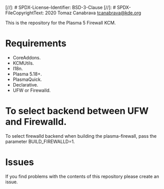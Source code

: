 [//]: # SPDX-License-Identifier: BSD-3-Clause
[//]: # SPDX-FileCopyrightText: 2020 Tomaz Canabrava <tcanabrava@kde.org>

This is the repository for the Plasma 5 Firewall KCM.

# Requirements
- CoreAddons.
- KCMUtils.
- I18n.
- Plasma 5.18+.
- PlasmaQuick.
- Declarative.
- UFW or Firewalld.


# To select backend between UFW and Firewalld.

To select firewalld backend when building the plasma-firewall, pass the parameter BUILD_FIREWALLD=1.

# Issues
If you find problems with the contents of this repository please create an issue.


